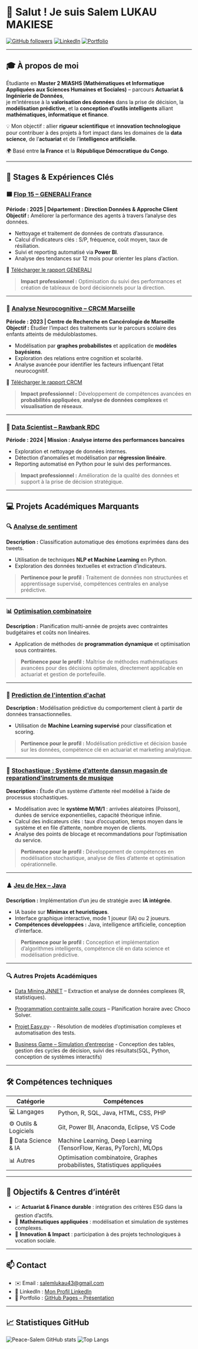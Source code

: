 # 👋 Salut ! Je suis **Salem LUKAU MAKIESE**

[![GitHub followers](https://img.shields.io/github/followers/Peace-Salem?label=Follow&style=social)](https://github.com/Peace-Salem)
[![LinkedIn](https://img.shields.io/badge/LinkedIn-Connect-blue?logo=linkedin)](https://www.linkedin.com/in/salem-lukau-makiese-3469251b8/)
[![Portfolio](https://img.shields.io/badge/Portfolio-GitHub%20Pages-1e90ff?logo=github)](https://peace-salem.github.io/presentation-salem/)

---

## 🎓 À propos de moi

Étudiante en **Master 2 MIASHS (Mathématiques et Informatique Appliquées aux Sciences Humaines et Sociales)** – parcours **Actuariat & Ingénierie de Données**,  
je m’intéresse à la **valorisation des données** dans la prise de décision, la **modélisation prédictive**, et la **conception d’outils intelligents** alliant **mathématiques, informatique et finance**.

💡 Mon objectif : allier **rigueur scientifique** et **innovation technologique** pour contribuer à des projets à fort impact dans les domaines de la **data science**, de l’**actuariat** et de l’**intelligence artificielle**.


🌍 Basé entre **la France** et la **République Démocratique du Congo**.

---

## 💼 Stages & Expériences Clés

### 🟦 [Flop 15 – GENERALI France](https://github.com/Peace-Salem/flop15)
**Période : 2025 | Département : Direction Données & Approche Client**  
**Objectif :** Améliorer la performance des agents à travers l’analyse des données.  

- Nettoyage et traitement de données de contrats d’assurance.  
- Calcul d’indicateurs clés : S/P, fréquence, coût moyen, taux de résiliation.  
- Suivi et reporting automatisé via **Power BI**.  
- Analyse des tendances sur 12 mois pour orienter les plans d’action.

📄 [Télécharger le rapport GENERALI](https://github.com/Peace-Salem/RapportStageEtProjets/blob/main/RapportStage/rapport_stage_generali.pdf)

> **Impact professionnel :** Optimisation du suivi des performances et création de tableaux de bord décisionnels pour la direction.

---

### 🧠 [Analyse Neurocognitive – CRCM Marseille](https://github.com/Peace-Salem/neurocognitive-graph)
**Période : 2023 | Centre de Recherche en Cancérologie de Marseille**  
**Objectif :** Étudier l’impact des traitements sur le parcours scolaire des enfants atteints de méduloblastomes.  

- Modélisation par **graphes probabilistes** et application de **modèles bayésiens**.  
- Exploration des relations entre cognition et scolarité.  
- Analyse avancée pour identifier les facteurs influençant l’état neurocognitif.

📄 [Télécharger le rapport CRCM](https://github.com/Peace-Salem/RapportStageEtProjets/blob/main/RapportStage/rapport_stage_crcm.pdf)

> **Impact professionnel :** Développement de compétences avancées en **probabilités appliquées**, **analyse de données complexes** et **visualisation de réseaux**.

---

### 🏦 [Data Scientist – Rawbank RDC](https://github.com/Peace-Salem/neurocognitive-graph)
**Période : 2024 | Mission : Analyse interne des performances bancaires**  

- Exploration et nettoyage de données internes.  
- Détection d’anomalies et modélisation par **régression linéaire**.  
- Reporting automatisé en Python pour le suivi des performances.

> **Impact professionnel :** Amélioration de la qualité des données et support à la prise de décision stratégique.

---

## 💻 Projets Académiques Marquants

### 🔍 [Analyse de sentiment](https://github.com/Peace-Salem/RapportStageEtProjets/tree/main/ProjetsAcademiques/analyse_de_sentiment)
**Description :** Classification automatique des émotions exprimées dans des tweets.  
- Utilisation de techniques **NLP et Machine Learning** en Python.  
- Exploration des données textuelles et extraction d’indicateurs.  
> **Pertinence pour le profil :** Traitement de données non structurées et apprentissage supervisé, compétences centrales en analyse prédictive.

---

### 📊 [Optimisation combinatoire](https://github.com/Peace-Salem/RapportStageEtProjets/tree/main/ProjetsAcademiques/optimisation_combinatoire)
**Description :** Planification multi-année de projets avec contraintes budgétaires et coûts non linéaires.  
- Application de méthodes de **programmation dynamique** et optimisation sous contraintes.  
> **Pertinence pour le profil :** Maîtrise de méthodes mathématiques avancées pour des décisions optimales, directement applicable en actuariat et gestion de portefeuille.

---

### 🤖 [Prediction de l'intention d'achat](https://github.com/Peace-Salem/RapportStageEtProjets/tree/main/ProjetsAcademiques/prediction_intention_achat)
**Description :** Modélisation prédictive du comportement client à partir de données transactionnelles.  
- Utilisation de **Machine Learning supervisé** pour classification et scoring.  
> **Pertinence pour le profil :** Modélisation prédictive et décision basée sur les données, compétence clé en actuariat et marketing analytique.

---
### 🤖 [Stochastique : Système d’attente dansun magasin de reparationd’instruments de musique](https://github.com/Peace-Salem/RapportStageEtProjets/tree/main/ProjetsAcademiques/stochastique_salle_entente) 
**Description :** Étude d’un système d’attente réel modélisé à l’aide de processus stochastiques.
- Modélisation avec le **système M/M/1** : arrivées aléatoires (Poisson), durées de service exponentielles, capacité théorique infinie.
- Calcul des indicateurs clés : taux d’occupation, temps moyen dans le système et en file d’attente, nombre moyen de clients.
- Analyse des points de blocage et recommandations pour l’optimisation du service.
>**Pertinence pour le profil :** Développement de compétences en modélisation stochastique, analyse de files d’attente et optimisation opérationnelle.
---

### ♟️ [Jeu de Hex – Java](https://github.com/Peace-Salem/RapportStageEtProjets/tree/main/ProjetsAcademiques/jeu_hex)
**Description :** Implémentation d’un jeu de stratégie avec **IA intégrée**.  
- IA basée sur **Minimax et heuristiques**.  
- Interface graphique interactive, mode 1 joueur (IA) ou 2 joueurs.  
- **Compétences développées :** Java, intelligence artificielle, conception d’interface.  
> **Pertinence pour le profil :** Conception et implémentation d’algorithmes intelligents, compétence clé en data science et modélisation prédictive.
---


### 🔍 Autres Projets Académiques

- [Data Mining JNNET](https://github.com/Peace-Salem/RapportStageEtProjets/tree/main/ProjetsAcademiques/data-mining_JNNET) – Extraction et analyse de données complexes (R, statistiques).   
- [Programmation contrainte salle cours](https://github.com/Peace-Salem/RapportStageEtProjets/tree/main/ProjetsAcademiques/programmation_contrainte_salle_cours) – Planification horaire avec Choco Solver.  
- [Projet Easy.py](https://github.com/Peace-Salem/soumission-python)- - Résolution de modèles d’optimisation complexes et automatisation des tests.  

- [Business Game – Simulation d’entreprise](https://github.com/Peace-Salem/business-game) - Conception des tables, gestion des cycles de décision, suivi des résultats(SQL, Python, conception de systèmes interactifs)  
---

## 🛠️ Compétences techniques

| Catégorie | Compétences |
|------------|-------------|
| 💻 Langages | Python, R, SQL, Java, HTML, CSS, PHP |
| ⚙️ Outils & Logiciels | Git, Power BI, Anaconda, Eclipse, VS Code |
| 🤖 Data Science & IA | Machine Learning, Deep Learning (TensorFlow, Keras, PyTorch), MLOps |
| 📊 Autres | Optimisation combinatoire, Graphes probabilistes, Statistiques appliquées |

---

## 🎯 Objectifs & Centres d’intérêt

- 📈 **Actuariat & Finance durable** : intégration des critères ESG dans la gestion d’actifs.  
- 🧮 **Mathématiques appliquées** : modélisation et simulation de systèmes complexes.  
- 🤝 **Innovation & Impact** : participation à des projets technologiques à vocation sociale.

---

## 📫 Contact

- ✉️ Email : [salemlukau43@gmail.com](mailto:salemlukau43@gmail.com)  
- 💼 LinkedIn : [Mon Profil LinkedIn](https://www.linkedin.com/in/salem-lukau-makiese-3469251b8/)  
- 🧠 Portfolio : [GitHub Pages – Présentation](https://peace-salem.github.io/presentation-salem/)

---

## 📈 Statistiques GitHub

![Peace-Salem GitHub stats](https://github-readme-stats.vercel.app/api?username=Peace-Salem&show_icons=true&theme=radical)
![Top Langs](https://github-readme-stats.vercel.app/api/top-langs/?username=Peace-Salem&layout=compact&theme=radical)
